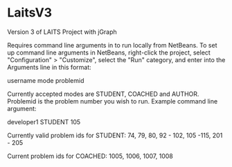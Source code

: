 LaitsV3
=======

Version 3 of LAITS Project with jGraph

Requires command line arguments in to run locally from NetBeans.  To set up command line arguments in NetBeans, right-click the project, select "Configuration" > "Customize", select the "Run" category, and enter into the Arguments line in this format:

username mode problemid

Currently accepted modes are STUDENT, COACHED and AUTHOR.  Problemid is the problem number you wish to run.  Example command line argument:

developer1 STUDENT 105

Currently valid problem ids for STUDENT: 74, 79, 80, 92 - 102, 105 -115, 201 - 205

Current problem ids for COACHED: 1005, 1006, 1007, 1008
